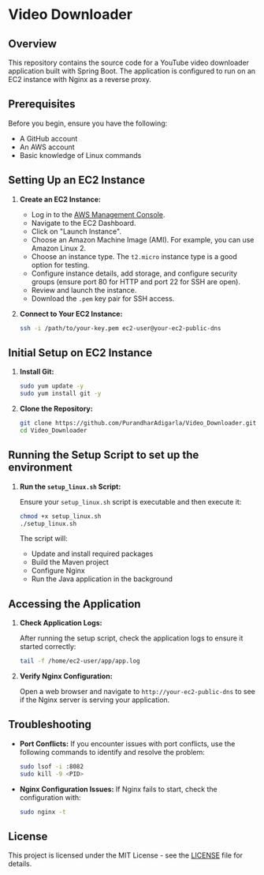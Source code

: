 # Video Downloader

## Overview

This repository contains the source code for a YouTube video downloader application built with Spring Boot. The application is configured to run on an EC2 instance with Nginx as a reverse proxy.

## Prerequisites

Before you begin, ensure you have the following:

- A GitHub account
- An AWS account 
- Basic knowledge of Linux commands

## Setting Up an EC2 Instance

1. **Create an EC2 Instance:**

    - Log in to the [AWS Management Console](https://aws.amazon.com/console/).
    - Navigate to the EC2 Dashboard.
    - Click on "Launch Instance".
    - Choose an Amazon Machine Image (AMI). For example, you can use Amazon Linux 2.
    - Choose an instance type. The `t2.micro` instance type is a good option for testing.
    - Configure instance details, add storage, and configure security groups (ensure port 80 for HTTP and port 22 for SSH are open).
    - Review and launch the instance.
    - Download the `.pem` key pair for SSH access.

2. **Connect to Your EC2 Instance:**

    ```bash
    ssh -i /path/to/your-key.pem ec2-user@your-ec2-public-dns
    ```

## Initial Setup on EC2 Instance

1. **Install Git:**

    ```bash
    sudo yum update -y
    sudo yum install git -y
    ```

2. **Clone the Repository:**

    ```bash
    git clone https://github.com/PurandharAdigarla/Video_Downloader.git
    cd Video_Downloader
    ```

## Running the Setup Script to set up the environment

1. **Run the `setup_linux.sh` Script:**

    Ensure your `setup_linux.sh` script is executable and then execute it:

    ```bash
    chmod +x setup_linux.sh
    ./setup_linux.sh
    ```

    The script will:
    - Update and install required packages
    - Build the Maven project
    - Configure Nginx
    - Run the Java application in the background

## Accessing the Application

1. **Check Application Logs:**

    After running the setup script, check the application logs to ensure it started correctly:

    ```bash
    tail -f /home/ec2-user/app/app.log
    ```

2. **Verify Nginx Configuration:**

    Open a web browser and navigate to `http://your-ec2-public-dns` to see if the Nginx server is serving your application.

## Troubleshooting

- **Port Conflicts:** If you encounter issues with port conflicts, use the following commands to identify and resolve the problem:

    ```bash
    sudo lsof -i :8082
    sudo kill -9 <PID>
    ```

- **Nginx Configuration Issues:** If Nginx fails to start, check the configuration with:

    ```bash
    sudo nginx -t
    ```

## License

This project is licensed under the MIT License - see the [LICENSE](LICENSE) file for details.
